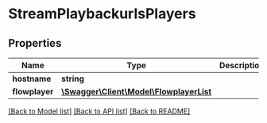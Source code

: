 # StreamPlaybackurlsPlayers

## Properties
Name | Type | Description | Notes
------------ | ------------- | ------------- | -------------
**hostname** | **string** |  | [optional] 
**flowplayer** | [**\Swagger\Client\Model\FlowplayerList**](FlowplayerList.md) |  | [optional] 

[[Back to Model list]](../README.md#documentation-for-models) [[Back to API list]](../README.md#documentation-for-api-endpoints) [[Back to README]](../README.md)

